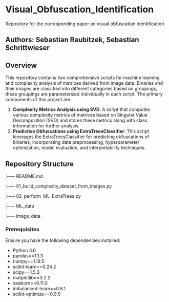 # Visual_Obfuscation_Identification
Repository for the corresponding paper on visual obfuscation identification

## Authors: Sebastian Raubitzek, Sebastian Schrittwieser

## Overview

This repository contains two comprehensive scripts for machine learning and complexity analysis of matrices derived from image data.
Binaries and their images are classified into different categories based on groupings, these groupings are parameterized individually in each script.
The primary components of this project are:

1. **Complexity Metrics Analysis using SVD**: A script that computes various complexity metrics of matrices based on Singular Value Decomposition (SVD) and stores these metrics along with class information for further analysis.
2. **Predictive Obfuscations using ExtraTreesClassifier**: This script leverages the ExtraTreesClassifier for predicting obfuscations of binaries, incorporating data preprocessing, hyperparameter optimization, model evaluation, and interpretability techniques.

## Repository Structure

├── README.md

├── 01_build_complexity_dataset_from_images.py

├── 02_perform_ML_ExtraTrees.py

├── ML_data

├── image_data

### Prerequisites

Ensure you have the following dependencies installed:

- Python 3.6
- pandas==1.1.3
- numpy==1.19.5
- scikit-learn==0.24.2
- scipy==1.5.3
- matplotlib==3.2.2
- seaborn==0.11.0
- imbalanced-learn==0.8.1
- scikit-optimize==0.9.0
